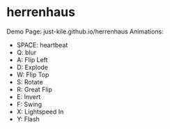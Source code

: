herrenhaus
==========
Demo Page: just-kile.github.io/herrenhaus
Animations:
* SPACE: heartbeat
* Q: blur
* A: Flip Left
* D: Explode
* W: Flip Top
* S: Rotate
* R: Great Flip
* E: Invert
* F: Swing
* X: Lightspeed In
* Y: Flash